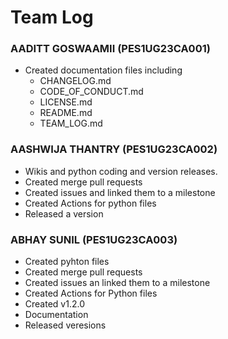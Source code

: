 # Team Log

### AADITT GOSWAAMII (PES1UG23CA001)
  - Created documentation files including
      - CHANGELOG.md
      - CODE_OF_CONDUCT.md
      - LICENSE.md
      - README.md
      - TEAM_LOG.md
   

### AASHWIJA THANTRY (PES1UG23CA002)
  - Wikis and python coding and version releases.
  - Created merge pull requests
  - Created issues and linked them to a milestone
  - Created Actions for python files
  - Released a version


### ABHAY SUNIL (PES1UG23CA003)
  - Created pyhton files
  - Created merge pull requests
  - Created issues an linked them to a milestone
  - Created Actions for Python files
  - Created v1.2.0
  - Documentation
  - Released veresions
